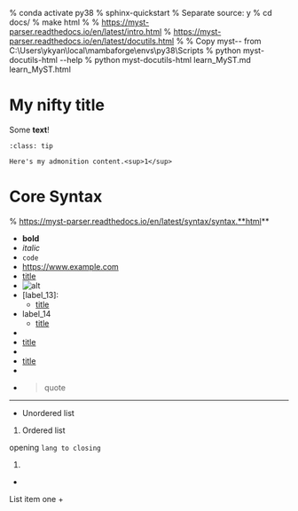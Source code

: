 % conda activate py38
% sphinx-quickstart
%   Separate source: y
% cd docs/
% make html
%
% https://myst-parser.readthedocs.io/en/latest/intro.html
% https://myst-parser.readthedocs.io/en/latest/docutils.html
%
% Copy myst-*-* from C:\Users\ykyan\local\mambaforge\envs\py38\Scripts
% python myst-docutils-html --help
% python myst-docutils-html learn_MyST.md learn_MyST.html
# My nifty title

Some **text**!

```{admonition} Here's my title
:class: tip

Here's my admonition content.<sup>1</sup>
```

# Core Syntax
% https://myst-parser.readthedocs.io/en/latest/syntax/syntax.**html**
* **bold**
* *italic*
* `code`
* <https://www.example.com>
* [title](https://www.example.com)
* ![alt](https:///www.example.com/image.png)
* [label_13]: 
  * [title](label_13)
* <a name="label_14"></a>label_14
  * [title](myst.md#label_14)
* [link2]: https://www.example.com
* [title][link2]
* [link3]: #here
* [title][link3]
* 
* > quote

---

- Unordered list

1. Ordered list


opening ```lang to closing```

1.
+
List item one
+




